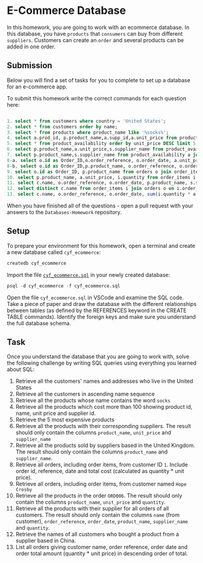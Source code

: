 # E-Commerce Database

In this homework, you are going to work with an ecommerce database. In this database, you have `products` that `consumers` can buy from different `suppliers`. Customers can create an `order` and several products can be added in one order.

## Submission

Below you will find a set of tasks for you to complete to set up a database for an e-commerce app.

To submit this homework write the correct commands for each question here:

```sql

1. select * from customers where country = 'United States';
2. select * from customers order by name;
3. select * from products where product_name like '%socks%';
4. select a.prod_id, p.product_name,a.supp_id,a.unit_price from product_availability a join products p on p.id = a.prod_id where a.unit_price > 100;
5. select * from product_availability order by unit_price DESC limit 5;
6. select p.product_name,a.unit_price,s.supplier_name from product_availability a join products p on p.id = a.prod_id join suppliers s on a.supp_id = s.id;
7. select p.product_name,s.supplier_name from product_availability a join products p on p.id = a.prod_id join suppliers s on a.supp_id = s.id where s.country = 'United Kingdom';
8-a. select o.id as Order_ID,o.order_reference, o.order_date, a.unit_price * i.quantity as total from order_items i join orders o on o.id=i.order_id join product_availability a on (i.product_id = a.prod_id and i.supplier_id = a.supp_id) where o.customer_id = 1;
8-b. select o.id as Order_ID,p.product_name, o.order_reference, o.order_date, a.unit_price * i.quantity as total from order_items i join orders o on o.id=i.order_id join product_availability a on (i.product_id = a.prod_id and i.supplier_id = a.supp_id) join products p on p.id = a.prod_id where o.customer_id = 1;
9. select o.id as Order_ID, p.product_name from orders o join order_items i on o.id = i.order_id join customers c on c.id = o.customer_id join products p on p.id = i.product_id where c.name = 'Hope Crosby';
10. select p.product_name, a.unit_price, i.quantity from order_items i join orders o on o.id=i.order_id join product_availability a on (i.product_id = a.prod_id and i.supplier_id = a.supp_id) join products p on p.id = a.prod_id where o.order_reference = 'ORD006';
11. select c.name, o.order_reference, o.order_date, p.product_name, s.supplier_name, i.quantity from order_items i join product_availability a on (i.product_id = a.prod_id and i.supplier_id = a.supp_id) join orders o on o.id = i.order_id join customers c on o.customer_id = c.id join products p on a.prod_id = p.id join suppliers s on a.supp_id = s.id;
12. select distinct c.name from order_items i join orders o on i.order_id = o.id join customers c on c.id = o.customer_id join suppliers s on i.supplier_id = s.id where s.country = 'China';
13. select c.name, o.order_reference, o.order_date, sum(i.quantity * a.unit_price) as total from orders o join customers c on o.customer_id = c.id join order_items i on i.order_id = o.id join product_availability a on (i.product_id = a.prod_id and i.supplier_id = a.supp_id) group by c.name, o.order_reference, o.order_date order by total DESC;

```

When you have finished all of the questions - open a pull request with your answers to the `Databases-Homework` repository.

## Setup

To prepare your environment for this homework, open a terminal and create a new database called `cyf_ecommerce`:

```sql
createdb cyf_ecommerce
```

Import the file [`cyf_ecommerce.sql`](./cyf_ecommerce.sql) in your newly created database:

```sql
psql -d cyf_ecommerce -f cyf_ecommerce.sql
```

Open the file `cyf_ecommerce.sql` in VSCode and examine the SQL code. Take a piece of paper and draw the database with the different relationships between tables (as defined by the REFERENCES keyword in the CREATE TABLE commands). Identify the foreign keys and make sure you understand the full database schema.

## Task

Once you understand the database that you are going to work with, solve the following challenge by writing SQL queries using everything you learned about SQL:

1. Retrieve all the customers' names and addresses who live in the United States
2. Retrieve all the customers in ascending name sequence
3. Retrieve all the products whose name contains the word `socks`
4. Retrieve all the products which cost more than 100 showing product id, name, unit price and supplier id.
5. Retrieve the 5 most expensive products
6. Retrieve all the products with their corresponding suppliers. The result should only contain the columns `product_name`, `unit_price` and `supplier_name`
7. Retrieve all the products sold by suppliers based in the United Kingdom. The result should only contain the columns `product_name` and `supplier_name`.
8. Retrieve all orders, including order items, from customer ID `1`. Include order id, reference, date and total cost (calculated as quantity * unit price).
9. Retrieve all orders, including order items, from customer named `Hope Crosby`
10. Retrieve all the products in the order `ORD006`. The result should only contain the columns `product_name`, `unit_price` and `quantity`.
11. Retrieve all the products with their supplier for all orders of all customers. The result should only contain the columns `name` (from customer), `order_reference`, `order_date`, `product_name`, `supplier_name` and `quantity`.
12. Retrieve the names of all customers who bought a product from a supplier based in China.
13. List all orders giving customer name, order reference, order date and order total amount (quantity * unit price) in descending order of total.

